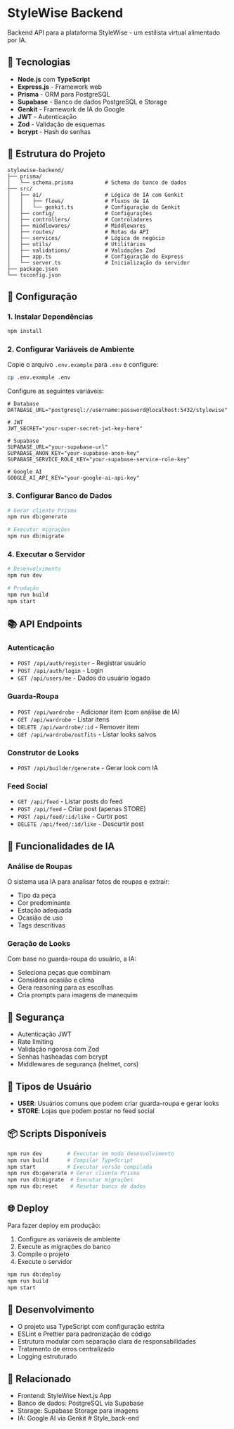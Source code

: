 # StyleWise Backend

Backend API para a plataforma StyleWise - um estilista virtual alimentado por IA.

## 🚀 Tecnologias

- **Node.js** com **TypeScript**
- **Express.js** - Framework web
- **Prisma** - ORM para PostgreSQL
- **Supabase** - Banco de dados PostgreSQL e Storage
- **Genkit** - Framework de IA do Google
- **JWT** - Autenticação
- **Zod** - Validação de esquemas
- **bcrypt** - Hash de senhas

## 📁 Estrutura do Projeto

```
stylewise-backend/
├── prisma/
│   └── schema.prisma          # Schema do banco de dados
├── src/
│   ├── ai/                    # Lógica de IA com Genkit
│   │   ├── flows/             # Fluxos de IA
│   │   └── genkit.ts          # Configuração do Genkit
│   ├── config/                # Configurações
│   ├── controllers/           # Controladores
│   ├── middlewares/           # Middlewares
│   ├── routes/                # Rotas da API
│   ├── services/              # Lógica de negócio
│   ├── utils/                 # Utilitários
│   ├── validations/           # Validações Zod
│   ├── app.ts                 # Configuração do Express
│   └── server.ts              # Inicialização do servidor
├── package.json
└── tsconfig.json
```

## 🔧 Configuração

### 1. Instalar Dependências

```bash
npm install
```

### 2. Configurar Variáveis de Ambiente

Copie o arquivo `.env.example` para `.env` e configure:

```bash
cp .env.example .env
```

Configure as seguintes variáveis:

```env
# Database
DATABASE_URL="postgresql://username:password@localhost:5432/stylewise"

# JWT
JWT_SECRET="your-super-secret-jwt-key-here"

# Supabase
SUPABASE_URL="your-supabase-url"
SUPABASE_ANON_KEY="your-supabase-anon-key"
SUPABASE_SERVICE_ROLE_KEY="your-supabase-service-role-key"

# Google AI
GOOGLE_AI_API_KEY="your-google-ai-api-key"
```

### 3. Configurar Banco de Dados

```bash
# Gerar cliente Prisma
npm run db:generate

# Executar migrações
npm run db:migrate
```

### 4. Executar o Servidor

```bash
# Desenvolvimento
npm run dev

# Produção
npm run build
npm start
```

## 📚 API Endpoints

### Autenticação

- `POST /api/auth/register` - Registrar usuário
- `POST /api/auth/login` - Login
- `GET /api/users/me` - Dados do usuário logado

### Guarda-Roupa

- `POST /api/wardrobe` - Adicionar item (com análise de IA)
- `GET /api/wardrobe` - Listar itens
- `DELETE /api/wardrobe/:id` - Remover item
- `GET /api/wardrobe/outfits` - Listar looks salvos

### Construtor de Looks

- `POST /api/builder/generate` - Gerar look com IA

### Feed Social

- `GET /api/feed` - Listar posts do feed
- `POST /api/feed` - Criar post (apenas STORE)
- `POST /api/feed/:id/like` - Curtir post
- `DELETE /api/feed/:id/like` - Descurtir post

## 🤖 Funcionalidades de IA

### Análise de Roupas
O sistema usa IA para analisar fotos de roupas e extrair:
- Tipo da peça
- Cor predominante
- Estação adequada
- Ocasião de uso
- Tags descritivas

### Geração de Looks
Com base no guarda-roupa do usuário, a IA:
- Seleciona peças que combinam
- Considera ocasião e clima
- Gera reasoning para as escolhas
- Cria prompts para imagens de manequim

## 🔐 Segurança

- Autenticação JWT
- Rate limiting
- Validação rigorosa com Zod
- Senhas hasheadas com bcrypt
- Middlewares de segurança (helmet, cors)

## 👥 Tipos de Usuário

- **USER**: Usuários comuns que podem criar guarda-roupa e gerar looks
- **STORE**: Lojas que podem postar no feed social

## 📦 Scripts Disponíveis

```bash
npm run dev        # Executar em modo desenvolvimento
npm run build      # Compilar TypeScript
npm start          # Executar versão compilada
npm run db:generate # Gerar cliente Prisma
npm run db:migrate  # Executar migrações
npm run db:reset    # Resetar banco de dados
```

## 🌐 Deploy

Para fazer deploy em produção:

1. Configure as variáveis de ambiente
2. Execute as migrações do banco
3. Compile o projeto
4. Execute o servidor

```bash
npm run db:deploy
npm run build
npm start
```

## 📝 Desenvolvimento

- O projeto usa TypeScript com configuração estrita
- ESLint e Prettier para padronização de código
- Estrutura modular com separação clara de responsabilidades
- Tratamento de erros centralizado
- Logging estruturado

## 🔗 Relacionado

- Frontend: StyleWise Next.js App
- Banco de dados: PostgreSQL via Supabase
- Storage: Supabase Storage para imagens
- IA: Google AI via Genkit
#   S t y l e _ b a c k - e n d 
 
 
